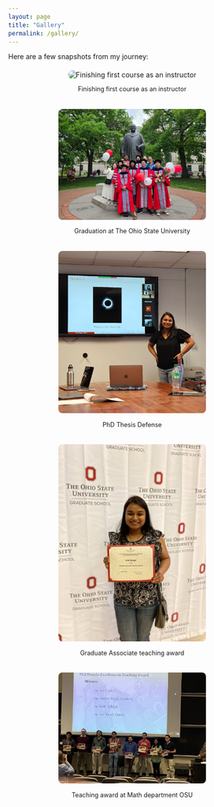 ```yaml
---
layout: page
title: "Gallery"
permalink: /gallery/
---
```


Here are a few snapshots from my journey:

<div style="display: flex; flex-wrap: wrap; gap: 20px; justify-content: center; margin-top: 20px;">

  <div style="flex: 1 1 300px; max-width: 300px; text-align: center;">
    <img src="/assets/img/CCC_teaching_OH.jpg" alt="Finishing first course as an instructor" style="width: 100%; border-radius: 8px;">
    <p style="font-size: 0.9em;">Finishing first course as an instructor</p>
  </div>

  <div style="flex: 1 1 300px; max-width: 300px; text-align: center;">
    <img src="/assets/img/Graduation.jpg" alt="Graduation at The Ohio State University" style="width: 100%; border-radius: 8px;">
    <p style="font-size: 0.9em;">Graduation at The Ohio State University</p>
  </div>

  <div style="flex: 1 1 300px; max-width: 300px; text-align: center;">
    <img src="/assets/img/Defense.jpg" alt="PhD Thesis Defense" style="width: 100%; border-radius: 8px;">
    <p style="font-size: 0.9em;">PhD Thesis Defense</p>
  </div>

  <div style="flex: 1 1 300px; max-width: 300px; text-align: center;">
    <img src="/assets/img/GATA.jpg" alt="Graduate Associate teaching award" style="width: 100%; border-radius: 8px;">
    <p style="font-size: 0.9em;">Graduate Associate teaching award</p>
  </div>

  <div style="flex: 1 1 300px; max-width: 300px; text-align: center;">
    <img src="/assets/img/Math_teaching_award.jpg" alt="Teaching award at Math department OSU" style="width: 100%; border-radius: 8px;">
    <p style="font-size: 0.9em;">Teaching award at Math department OSU</p>
  </div>
  

</div>

